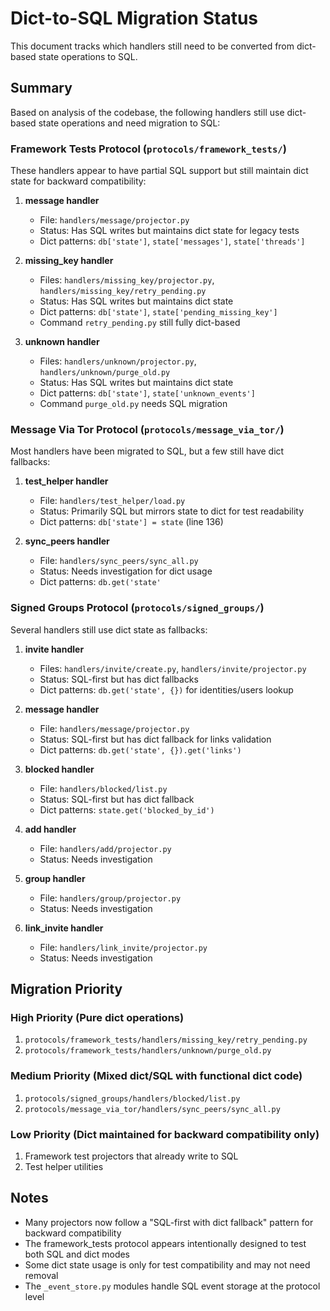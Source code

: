 # Dict-to-SQL Migration Status

This document tracks which handlers still need to be converted from dict-based state operations to SQL.

## Summary

Based on analysis of the codebase, the following handlers still use dict-based state operations and need migration to SQL:

### Framework Tests Protocol (`protocols/framework_tests/`)
These handlers appear to have partial SQL support but still maintain dict state for backward compatibility:

1. **message handler**
   - File: `handlers/message/projector.py`
   - Status: Has SQL writes but maintains dict state for legacy tests
   - Dict patterns: `db['state']`, `state['messages']`, `state['threads']`

2. **missing_key handler**
   - Files: `handlers/missing_key/projector.py`, `handlers/missing_key/retry_pending.py`
   - Status: Has SQL writes but maintains dict state
   - Dict patterns: `db['state']`, `state['pending_missing_key']`
   - Command `retry_pending.py` still fully dict-based

3. **unknown handler**
   - Files: `handlers/unknown/projector.py`, `handlers/unknown/purge_old.py`
   - Status: Has SQL writes but maintains dict state
   - Dict patterns: `db['state']`, `state['unknown_events']`
   - Command `purge_old.py` needs SQL migration

### Message Via Tor Protocol (`protocols/message_via_tor/`)
Most handlers have been migrated to SQL, but a few still have dict fallbacks:

1. **test_helper handler**
   - File: `handlers/test_helper/load.py`
   - Status: Primarily SQL but mirrors state to dict for test readability
   - Dict patterns: `db['state'] = state` (line 136)

2. **sync_peers handler**
   - File: `handlers/sync_peers/sync_all.py`
   - Status: Needs investigation for dict usage
   - Dict patterns: `db.get('state'`

### Signed Groups Protocol (`protocols/signed_groups/`)
Several handlers still use dict state as fallbacks:

1. **invite handler**
   - Files: `handlers/invite/create.py`, `handlers/invite/projector.py`
   - Status: SQL-first but has dict fallbacks
   - Dict patterns: `db.get('state', {})` for identities/users lookup

2. **message handler**
   - File: `handlers/message/projector.py`
   - Status: SQL-first but has dict fallback for links validation
   - Dict patterns: `db.get('state', {}).get('links')`

3. **blocked handler**
   - File: `handlers/blocked/list.py`
   - Status: SQL-first but has dict fallback
   - Dict patterns: `state.get('blocked_by_id')`

4. **add handler**
   - File: `handlers/add/projector.py`
   - Status: Needs investigation

5. **group handler**
   - File: `handlers/group/projector.py`
   - Status: Needs investigation

6. **link_invite handler**
   - File: `handlers/link_invite/projector.py`
   - Status: Needs investigation

## Migration Priority

### High Priority (Pure dict operations)
1. `protocols/framework_tests/handlers/missing_key/retry_pending.py`
2. `protocols/framework_tests/handlers/unknown/purge_old.py`

### Medium Priority (Mixed dict/SQL with functional dict code)
1. `protocols/signed_groups/handlers/blocked/list.py`
2. `protocols/message_via_tor/handlers/sync_peers/sync_all.py`

### Low Priority (Dict maintained for backward compatibility only)
1. Framework test projectors that already write to SQL
2. Test helper utilities

## Notes

- Many projectors now follow a "SQL-first with dict fallback" pattern for backward compatibility
- The framework_tests protocol appears intentionally designed to test both SQL and dict modes
- Some dict state usage is only for test compatibility and may not need removal
- The `_event_store.py` modules handle SQL event storage at the protocol level